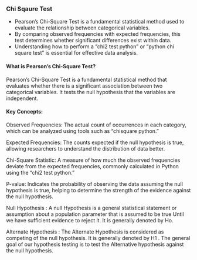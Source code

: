 ### Chi Sqaure Test
- Pearson’s Chi-Square Test is a fundamental statistical method used to evaluate the relationship between categorical variables.
- By comparing observed frequencies with expected frequencies, this test determines whether significant differences exist within data.
- Understanding how to perform a “chi2 test python” or “python chi square test” is essential for effective data analysis.

#### What is Pearson’s Chi-Square Test?
Pearson’s Chi-Square Test is a fundamental statistical method that evaluates whether there is a significant association between two categorical variables.
It tests the null hypothesis that the variables are independent.

#### Key Concepts:
Observed Frequencies: The actual count of occurrences in each category, which can be analyzed using tools such as “chisquare python.”

Expected Frequencies: The counts expected if the null hypothesis is true, allowing researchers to understand the distribution of data better.

Chi-Square Statistic: A measure of how much the observed frequencies deviate from the expected frequencies, commonly calculated in Python using the “chi2 test python.”

P-value: Indicates the probability of observing the data assuming the null hypothesis is true, helping to determine the strength of the evidence against the null hypothesis.

Null Hypothesis : A null Hypothesis is a general statistical statement or assumption about a population parameter that is assumed to be true Until we have sufficient evidence to reject it. It is generally denoted by Ho.

Alternate Hypothesis : The Alternate Hypothesis is considered as competing of the null hypothesis. It is generally denoted by H1 . The general goal of our hypothesis testing is to test the Alternative hypothesis against the null hypothesis.
